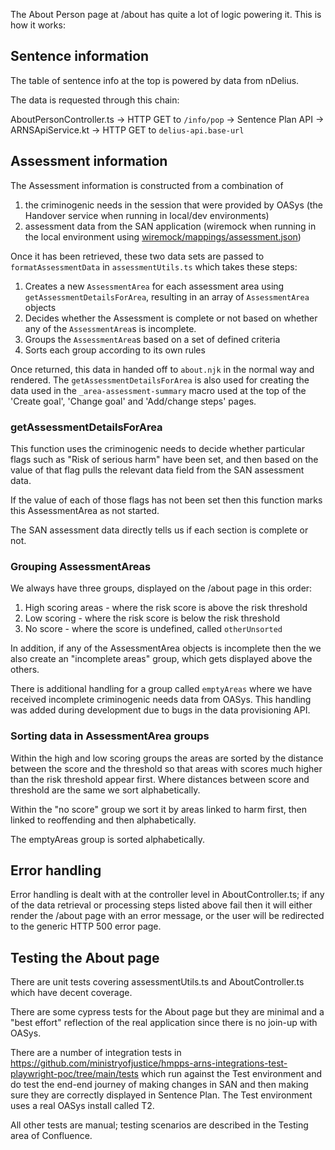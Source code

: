 The About Person page at /about has quite a lot of logic powering it. This is how it works:

## Sentence information

The table of sentence info at the top is powered by data from nDelius.

The data is requested through this chain:

AboutPersonController.ts -> HTTP GET to `/info/pop` -> Sentence Plan API -> ARNSApiService.kt -> HTTP GET to `delius-api.base-url`

## Assessment information

The Assessment information is constructed from a combination of

1. the criminogenic needs in the session that were provided by OASys (the Handover service when running in local/dev environments)
2. assessment data from the SAN application (wiremock when running in the local environment using [wiremock/mappings/assessment.json](../wiremock/mappings/assessment.json))

Once it has been retrieved, these two data sets are passed to `formatAssessmentData` in `assessmentUtils.ts` which takes these steps:

1. Creates a new `AssessmentArea` for each assessment area using `getAssessmentDetailsForArea`, resulting in an array of `AssessmentArea` objects
2. Decides whether the Assessment is complete or not based on whether any of the `AssessmentArea`s is incomplete.
3. Groups the `AssessmentArea`s based on a set of defined criteria
4. Sorts each group according to its own rules

Once returned, this data in handed off to `about.njk` in the normal way and rendered. The `getAssessmentDetailsForArea` is also used for creating the data used in the `_area-assessment-summary` macro used at the top of the 'Create goal', 'Change goal' and 'Add/change steps' pages.

### getAssessmentDetailsForArea

This function uses the criminogenic needs to decide whether particular flags such as "Risk of serious harm" have been set, and then based on the value of that flag pulls the relevant data field from the SAN assessment data.

If the value of each of those flags has not been set then this function marks this AssessmentArea as not started.

The SAN assessment data directly tells us if each section is complete or not.

### Grouping AssessmentAreas

We always have three groups, displayed on the /about page in this order:

1. High scoring areas - where the risk score is above the risk threshold
2. Low scoring - where the risk score is below the risk threshold
3. No score - where the score is undefined, called `otherUnsorted`

In addition, if any of the AssessmentArea objects is incomplete then the we also create an "incomplete areas" group, which gets displayed above the others.

There is additional handling for a group called `emptyAreas` where we have received incomplete criminogenic needs data from OASys. This handling was added during development due to bugs in the data provisioning API.

### Sorting data in AssessmentArea groups

Within the high and low scoring groups the areas are sorted by the distance between the score and the threshold so that areas with scores much higher than the risk threshold appear first. Where distances between score and threshold are the same we sort alphabetically.

Within the "no score" group we sort it by areas linked to harm first, then linked to reoffending and then alphabetically.

The emptyAreas group is sorted alphabetically.

## Error handling

Error handling is dealt with at the controller level in AboutController.ts; if any of the data retrieval or processing steps listed above fail then it will either render the /about page with an error message, or the user will be redirected to the generic HTTP 500 error page.

## Testing the About page

There are unit tests covering assessmentUtils.ts and AboutController.ts which have decent coverage.

There are some cypress tests for the About page but they are minimal and a "best effort" reflection of the real application since there is no join-up with OASys.

There are a number of integration tests in https://github.com/ministryofjustice/hmpps-arns-integrations-test-playwright-poc/tree/main/tests which run against the Test environment and do test the end-end journey of making changes in SAN and then making sure they are correctly displayed in Sentence Plan. The Test environment uses a real OASys install called T2.

All other tests are manual; testing scenarios are described in the Testing area of Confluence.
